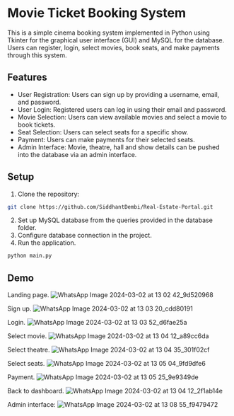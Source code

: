 # Movie Ticket Booking System

This is a simple cinema booking system implemented in Python using Tkinter for the graphical user interface (GUI) and MySQL for the database. Users can register, login, select movies, book seats, and make payments through this system.

## Features

- User Registration: Users can sign up by providing a username, email, and password.
- User Login: Registered users can log in using their email and password.
- Movie Selection: Users can view available movies and select a movie to book tickets.
- Seat Selection: Users can select seats for a specific show.
- Payment: Users can make payments for their selected seats.
- Admin Interface: Movie, theatre, hall and show details can be pushed into the database via an admin interface.

## Setup

1. Clone the repository:
```bash
git clone https://github.com/SiddhantDembi/Real-Estate-Portal.git
```
2. Set up MySQL database from the queries provided in the database folder.
3. Configure database connection in the project.
4. Run the application.
```bash
python main.py
```

## Demo

Landing page.
![WhatsApp Image 2024-03-02 at 13 02 42_9d520968](https://github.com/SiddhantDembi/Movie-Ticket-Booking-System/assets/106478699/ff5aa17d-e3d5-4473-9266-45fb7d3b940b)

Sign up.
![WhatsApp Image 2024-03-02 at 13 03 20_cdd80191](https://github.com/SiddhantDembi/Movie-Ticket-Booking-System/assets/106478699/98313cf4-506e-4f51-b165-7ffdf9562a3e)

Login.
![WhatsApp Image 2024-03-02 at 13 03 52_d6fae25a](https://github.com/SiddhantDembi/Movie-Ticket-Booking-System/assets/106478699/abe0564d-5b37-401d-a8ce-84abb4a1e531)

Select movie.
![WhatsApp Image 2024-03-02 at 13 04 12_a89cc6da](https://github.com/SiddhantDembi/Movie-Ticket-Booking-System/assets/106478699/0fd79f48-46c3-4177-b5a5-f94df75262f1)

Select theatre.
![WhatsApp Image 2024-03-02 at 13 04 35_301f02cf](https://github.com/SiddhantDembi/Movie-Ticket-Booking-System/assets/106478699/e1774f00-323f-454e-ba97-094a6967e62a)

Select seats.
![WhatsApp Image 2024-03-02 at 13 05 04_9fd9dfe6](https://github.com/SiddhantDembi/Movie-Ticket-Booking-System/assets/106478699/474ff00a-0c6b-4198-9c6e-4946b35e853a)

Payment.
![WhatsApp Image 2024-03-02 at 13 05 25_9e9349de](https://github.com/SiddhantDembi/Movie-Ticket-Booking-System/assets/106478699/0424a7c8-5037-4cc7-9b25-27816926a591)

Back to dashboard.
![WhatsApp Image 2024-03-02 at 13 04 12_2f1ab14e](https://github.com/SiddhantDembi/Movie-Ticket-Booking-System/assets/106478699/42ccaf1a-d4f5-4897-b836-d245b525219d)

Admin interface:
![WhatsApp Image 2024-03-02 at 13 08 55_f9479472](https://github.com/SiddhantDembi/Movie-Ticket-Booking-System/assets/106478699/3b39c17f-229f-474e-acb9-341e6a35248e)



